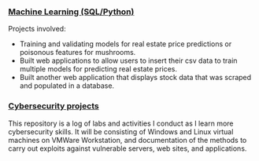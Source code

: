 ### [Machine Learning (SQL/Python)](https://apl223.github.io/Portfolio/Machine-Learning/)

Projects involved:
* Training and validating models for real estate price predictions or poisonous features for mushrooms.
* Built web applications to allow users to insert their csv data to train multiple models for predicting real estate prices.
* Built another web application that displays stock data that was scraped and populated in a database. 

### [Cybersecurity projects](https://github.com/Apl223/Home-Lab)

This repository is a log of labs and activities I conduct as I learn more cybersecurity skills. It will be consisting of Windows and Linux virtual machines on VMWare Workstation, and documentation of the methods to carry out exploits against vulnerable servers, web sites, and applications.
